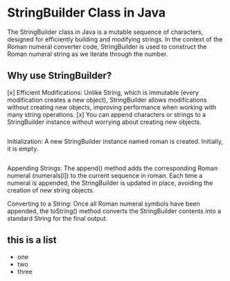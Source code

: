 # StringBuilder Class in Java
The StringBuilder class in Java is a mutable sequence of characters, 
designed for efficiently building and modifying strings. In the context of the Roman numeral converter code, 
StringBuilder is used to construct the Roman numeral string as we iterate through the number.

## Why use StringBuilder?
[x] Efficient Modifications: Unlike String, which is immutable (every modification creates a new object), StringBuilder allows modifications without creating new objects, improving performance when working with many string operations.
[x] You can append characters or strings to a StringBuilder instance without worrying about creating new objects.

```StringBuilder roman = new StringBuilder();
```
Initialization: A new StringBuilder instance named roman is created. Initially, it is empty.

```roman.append(numerals[i]);
```
Appending Strings: The append() method adds the corresponding Roman numeral (numerals[i]) to the current sequence in roman. Each time a numeral is appended, the StringBuilder is updated in place, avoiding the creation of new string objects.

Converting to a String: Once all Roman numeral symbols have been appended, the toString() method converts the StringBuilder contents into a standard String for the final output.

## this is a list
* one 
* two 
* three